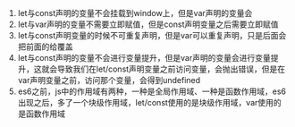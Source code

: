 1. let与const声明的变量不会挂载到window上，但是var声明的变量会
2. let与var声明的变量不需要立即赋值，但是const声明变量之后需要立即赋值
3. let与const声明变量的时候不可重复声明，但是var可以重复声明，只是后面会把前面的给覆盖
4. let与const声明的变量不会进行变量提升，但是var声明的变量会进行变量提升，这就会导致我们在let/const声明变量之前访问变量，会抛出错误，但是在var声明变量之前，访问那个变量，会得到undefined
5. es6之前，js中的作用域有两种，一种是全局作用域、一种是函数作用域，es6出现之后，多了一个块级作用域，let/const使用的是块级作用域，var使用的是函数作用域